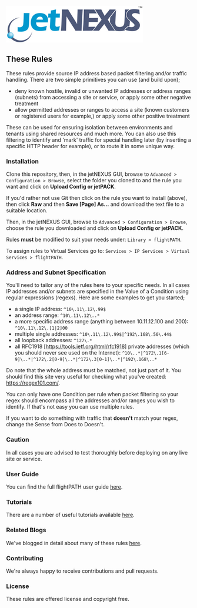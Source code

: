 ![jetNEXUS Logo](/jetnexus.jpg)

## These Rules

These rules provide source IP address based packet filtering and/or traffic handling. There are two simple primitives you can use (and build upon);

- deny known hostile, invalid or unwanted IP addresses or address ranges (subnets) from accessing a site or service, or apply some other negative treatment
- allow permitted addresses or ranges to access a site (known customers or registered users for example,) or apply some other positive treatment

These can be used for ensuring isolation between environments and tenants using shared resources and much more. You can also use this filtering to identify and 'mark' traffic for special handling later (by inserting a specific HTTP header for example), or to route it in some unique way.

### Installation

Clone this repository, then, in the jetNEXUS GUI, browse to `Advanced > Configuration > Browse`, select the folder you cloned to and the rule you want and click on **Upload Config or jetPACK**. 

If you'd rather not use Git then click on the rule you want to install (above), then click **Raw** and then **Save [Page] As...** and download the text file to a suitable location. 

Then, in the jetNEXUS GUI, browse to `Advanced > Configuration > Browse`, choose the rule you downloaded and click on **Upload Config or jetPACK**.

Rules **must** be modified to suit your needs under: `Library > flightPATH`.

To assign rules to Virtual Services go to: `Services > IP Services > Virtual Services > flightPATH`.

### Address and Subnet Specification

You'll need to tailor any of the rules here to your specific needs. In all cases IP addresses and/or subnets are specified in the Value of a Condition using regular expressions (regexs). Here are some examples to get you started;

- a single IP address: `^10\.11\.12\.99$`
- an address range: `^10\.11\.12\..*`
- a more specific address range (anything between 10.11.12.100 and 200): `^10\.11\.12\.[1|2]00`
- multiple single addresses: `^10\.11\.12\.99$|^192\.168\.50\.44$`
- all loopback addresses: `^127\.*`
- all RFC1918 [https://tools.ietf.org/html/rfc1918] private addresses (which you should never see used on the Internet): `^10\..*|^172\.1[6-9]\..*|^172\.2[0-9]\..*|^172\.3[0-1]\..*|^192\.168\..*`

Do note that the whole address must be matched, not just part of it. You should find this site very useful for checking what you've created: https://regex101.com/.

You can only have one Condition per rule when packet filtering so your regex should encompass all the addresses and/or ranges you wish to identify. If that's not easy you can use multiple rules.

If you want to do something with traffic that **doesn't** match your regex, change the Sense from Does to Doesn't.

### Caution

In all cases you are advised to test thoroughly before deploying on any live site or service.

### User Guide

You can find the full flightPATH user guide [here](http://www.jetnexus.com/usercentral/4-1-4/flightpath.html).

### Tutorials

There are a number of useful tutorials available [here](http://www.jetnexus.com/load-balancer/resources/flightpath-tutorials/).

### Related Blogs

We've blogged in detail about many of these rules [here](http://blog.jetnexus.com/).

### Contributing

We're always happy to receive contributions and pull requests.

### License

These rules are offered license and copyright free.
